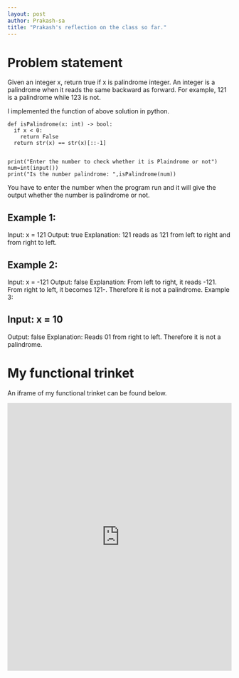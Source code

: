 ```yaml
---
layout: post
author: Prakash-sa
title: "Prakash's reflection on the class so far."
---
```


# Problem statement

Given an integer x, return true if x is palindrome integer. An integer is a palindrome when it reads the same backward as forward. 
For example, 121 is a palindrome while 123 is not.

I implemented the function of above solution in python.

```
def isPalindrome(x: int) -> bool:
  if x < 0:
    return False
  return str(x) == str(x)[::-1]
  
  
print("Enter the number to check whether it is Plaindrome or not")
num=int(input())
print("Is the number palindrome: ",isPalindrome(num))
```

You have to enter the number when the program run and it will give the output whether the number is palindrome or not.

## Example 1:

Input: x = 121
Output: true
Explanation: 121 reads as 121 from left to right and from right to left.

## Example 2:

Input: x = -121
Output: false
Explanation: From left to right, it reads -121. From right to left, it becomes 121-. Therefore it is not a palindrome.
Example 3:

## Input: x = 10
Output: false
Explanation: Reads 01 from right to left. Therefore it is not a palindrome.


# My functional trinket
An iframe of my functional trinket can be found below.

<iframe src="https://trinket.io/embed/python/cdbbdec50e" width="100%" height="600" frameborder="0" marginwidth="0" marginheight="0" allowfullscreen></iframe>
